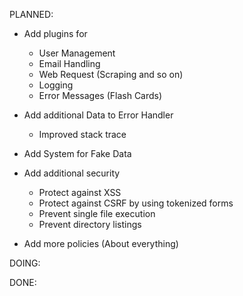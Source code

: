 PLANNED:

* Add plugins for
  * User Management
  * Email Handling
  * Web Request (Scraping and so on)
  * Logging
  * Error Messages (Flash Cards)

* Add additional Data to Error Handler
  * Improved stack trace
  
* Add System for Fake Data

* Add additional security
  * Protect against XSS
  * Protect against CSRF by using tokenized forms
  * Prevent single file execution
  * Prevent directory listings

* Add more policies (About everything)

DOING: 

DONE:
